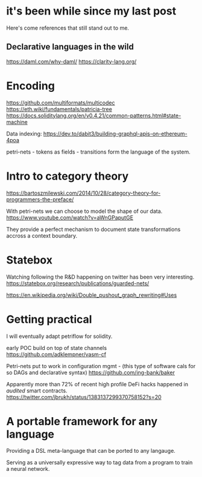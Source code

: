 

# it's been while since my last post

Here's come references that still stand out to me.

## Declarative languages in the wild

https://daml.com/why-daml/
https://clarity-lang.org/

# Encoding
https://github.com/multiformats/multicodec
https://eth.wiki/fundamentals/patricia-tree
https://docs.soliditylang.org/en/v0.4.21/common-patterns.html#state-machine

Data indexing: https://dev.to/dabit3/building-graphql-apis-on-ethereum-4poa

petri-nets - tokens as fields - transitions form the language of the system.

# Intro to category theory
https://bartoszmilewski.com/2014/10/28/category-theory-for-programmers-the-preface/

With petri-nets we can choose to model the shape of our data.
https://www.youtube.com/watch?v=aWnGPaputGE

They provide a perfect mechanism to document state transformations accross a context boundary.


# Statebox

Watching following the R&D happening on twitter has been very interesting.
https://statebox.org/research/publications/guarded-nets/

https://en.wikipedia.org/wiki/Double_pushout_graph_rewriting#Uses

# Getting practical 

I will eventually adapt petriflow for solidity.

early POC build on top of state channels
https://github.com/adklempner/vasm-cf

Petri-nets put to work in configuration mgmt - (this type of software cals for so DAGs and declarative syntax)
https://github.com/ing-bank/baker

Apparently more than 72% of recent high profile DeFi hacks happened in *audited* smart contracts.
https://twitter.com/jbrukh/status/1383137299370758152?s=20


# A portable framework for any language

Providing a DSL meta-language that can be ported to any langauge.

Serving as a universally expressive way to tag data from a program to train a neural network.

